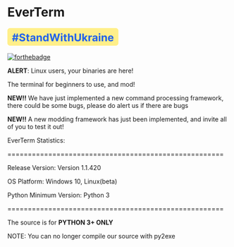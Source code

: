 # EverTerm
[![Stand With Ukraine](https://raw.githubusercontent.com/vshymanskyy/StandWithUkraine/main/badges/StandWithUkraine.svg)](https://stand-with-ukraine.pp.ua)

[![forthebadge](https://forthebadge.com/images/badges/powered-by-electricity.svg)](https://forthebadge.com)

**ALERT**: Linux users, your binaries are here!

The terminal for beginners to use, and mod!

**NEW!!** We have just implemented a new command processing framework, there could be some bugs, please do alert us if there are bugs

**NEW!!** A new modding framework has just been implemented, and invite all of you to test it out!

EverTerm Statistics:

=====================================================

Release Version: Version 1.1.420

OS Platform: Windows 10, Linux(beta)

Python Minimum Version: Python 3

=====================================================

The source is for **PYTHON 3+ ONLY**

NOTE: You can no longer compile our source with py2exe

